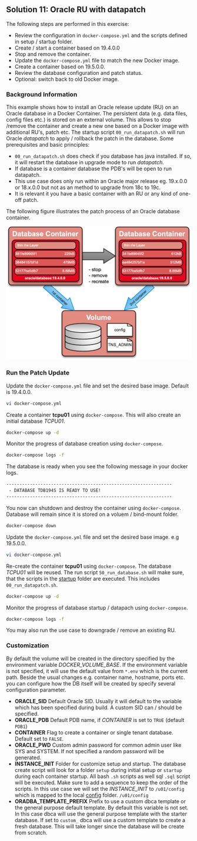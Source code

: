 ## Solution 11: Oracle RU with datapatch

The following steps are performed in this exercise:

- Review the configuration in `docker-compose.yml` and the scripts defined in setup / startup folder.
- Create / start a container based on 19.4.0.0
- Stop and remove the container.
- Update the `docker-compose.yml` file to match the new Docker image.
- Create a container based on 19.5.0.0.
- Review the database configuration and patch status.
- Optional: switch back to old Docker image.

<!-- Stuff between the <div class="notes"> will be rendered as pptx slide notes -->

<div class="nonotes">

### Background Information

This example shows how to install an Oracle release update (RU) on an Oracle database in a Docker Container. The persistent data (e.g. data files, config files etc.) is stored on an external volume. This allows to stop /remove the container and create a new one based on a Docker image with additional RU's, patch etc. The startup script `00_run_datapatch.sh` will run Oracle *datapatch* to apply / rollback the patch in the database. Some prerequisites and basic principles:

- `00_run_datapatch.sh` does check if you database has java installed. If so, it will restart the database in upgrade mode to run *datapatch*.
- If database is a container database the PDB's will be open to run datapatch.
- This use case does only run within an Oracle major release eg. 19.x.0.0 or 18.x.0.0 but not as an method to upgrade from 18c to 19c.
- It is relevant it you have a basic container with an RU or any kind of one-off patch.

The following figure illustrates the patch process of an Oracle database container.

![Patch Database Container](../../doc/images/patch_database.png)

### Run the Patch Update

Update the `docker-compose.yml` file and set the desired base image. Default is 19.4.0.0.

```bash
vi docker-compose.yml
```

Create a container **tcpu01** using `docker-compose`. This will also create an initial database *TCPU01*.

```bash
docker-compose up -d
```

Monitor the progress of database creation using `docker-compose`.

```bash
docker-compose logs -f
```

The database is ready when you see the following message in your docker logs.

```bash
---------------------------------------------------------------
 - DATABASE TDB194S IS READY TO USE!
---------------------------------------------------------------
```

You now can shutdown and destroy the container using `docker-compose`. Database will remain since it is stored on a voluem / bind-mount folder.

```bash
docker-compose down
```

Update the `docker-compose.yml` file and set the desired base image. e.g 19.5.0.0.

```bash
vi docker-compose.yml
```

Re-create the container **tcpu01** using `docker-compose`. The database *TCPU01* will be reused. The run script `50_run_database.sh` will make sure, that the scripts in the [startup](config/startup) folder are executed. This includes `00_run_datapatch.sh`.

```bash
docker-compose up -d
```

Monitor the progress of database startup / datapach using `docker-compose`.

```bash
docker-compose logs -f
```

You may also run the use case to downgrade / remove an existing RU.

### Customization

By default the volume will be created in the directory specified by the environment variable *DOCKER_VOLUME_BASE*. If the environment variable is not specified, it will use the default value from ``*.env`` which is the current path. Beside the usual changes e.g. container name, hostname, ports etc. you can configure how the DB itself will be created by specify several configuration parameter.

- **ORACLE_SID** Default Oracle SID. Usually it will default to the variable which has been specified during build. A custom SID can / should be specified. 
- **ORACLE_PDB** Default PDB name, if *CONTAINER* is set to `TRUE` (default `PDB1`)
- **CONTAINER** Flag to create a container or single tenant database. Default set to `FALSE`.
- **ORACLE_PWD** Custom admin password for common admin user like SYS and SYSTEM. If not specified a random password will be generated.
- **INSTANCE_INIT** Folder for customize setup and startup. The database create script will look for a folder `setup` during initial setup or `startup` during each container startup. All bash `.sh` scripts as well sql `.sql`  script will be executed. Make sure to add a sequence to keep the order of the scripts. In this use case we will set the *INSTANCE_INIT* to `/u01/config` which is mapped to the local [config](config) folder. `/u01/config`  
- **ORADBA_TEMPLATE_PREFIX** Prefix to use a custom dbca template or the general purpose default template. By default this variable is not set. In this case dbca will use the general purpose template with the starter database. If set to `custom_` dbca will use a custom template to create a fresh database. This will take longer since the database will be create from scratch.

</div>
